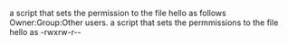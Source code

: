 a script that sets the permission to the file hello as follows Owner:Group:Other users.
a script that sets the permmissions to the file hello as -rwxrw-r--
